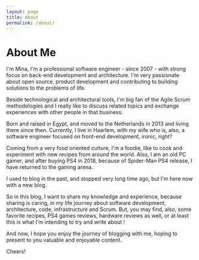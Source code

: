 ```yaml
---
layout: page
title: About
permalink: /about/
---
```


<h1>About Me</h1>

<div class="about-me">
    <p>
        I'm Mina, I'm a professional software engineer - since 2007 - with strong focus on back-end development and architecture. I'm very passionate about open source, product development and contributing to building solutions to the problems of life.
    </p>
    <p>Beside technological and architectural tools, I'm big fan of the Agile Scrum methodologies and I really like to discuss related topics and exchange experiences with other people in that business.
    </p>
    <p>
        Born and raised in Egypt, and moved to the Netherlands in 2013 and living there since then. Currently, I live in Haarlem, with my wife who is, also, a software engineer focused on front-end development, ironic, right?
    </p>
    <p>
        Coming from a very food oriented culture, I'm a foodie, like to cook and experiment with new recipes from around the world. Also, I am an old PC gamer, and after buying PS4 in 2018, because of Spider-Man PS4 release, I have returned to the gaming arena.
    </p>
    <p>
        I used to blog in the past, and stopped very long time ago, but I'm here now with a new blog.
    </p>
    <p>So in this blog, I want to share my knowledge and experience, because sharing is caring, in my life journey about software development, architecture, code, infrastructure and Scrum. But, you may find, also, some favorite recipes, PS4 games reviews, hardware reviews as well, or at least this is what I'm intending to try and write about !
    </p>
    <p>
        And now, I hope you enjoy the journey of blogging with me, hoping to present to you valuable and enjoyable content.
    </p>
    <p>Cheers!</p>
</div>
